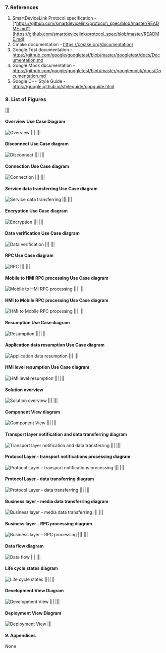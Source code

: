### 7.  References

1. SmartDeviceLink Protocol specification - [*https://github.com/smartdevicelink/protocol\_spec/blob/master/README.md*](https://github.com/smartdevicelink/protocol_spec/blob/master/README.md)
2. Cmake documentation - <https://cmake.org/documentation/>
3. Google Test documentation - <https://github.com/google/googletest/blob/master/googletest/docs/Documentation.md>
4. Google Mock documentation - <https://github.com/google/googletest/blob/master/googlemock/docs/Documentation.md>
5. Google C++ Style Guide - <https://google.github.io/styleguide/cppguide.html> 

### 8.  List of Figures

|||
#### Overview Use Case Diagram
![Overview](../use-case-view/assets/image2.png)
|||
|||
#### Disconnect Use Case diagram
![Disconnect](../use-case-view/assets/image3.png)
|||
|||
#### Connection Use Case diagram
![Connection](../use-case-view/assets/image4.png)
|||
|||
#### Service data transferring Use Case diagram
![Service data transferring](../use-case-view/assets/image5.png)
|||
|||
#### Encryption Use Case diagram
![Encryption](../use-case-view/assets/image6.png)
|||
|||
#### Data verification Use Case diagram
![Data verification](../use-case-view/assets/image7.png)
|||
|||
#### RPC Use Case diagram
![RPC](../use-case-view/assets/image8.png)
|||
|||
#### Mobile to HMI RPC processing Use Case diagram
![Mobile to HMI RPC processing](../use-case-view/assets/image9.png)
|||
|||
#### HMI to Mobile RPC processing Use Case diagram
![HMI to Mobile RPC processing](../use-case-view/assets/image10.png)
|||
|||
#### Resumption Use Case diagram
![Resumption](../use-case-view/assets/image11.png)
|||
|||
#### Application data resumption Use Case diagram
![Application data resumption](../use-case-view/assets/image12.png)
|||
|||
#### HMI level resumption Use Case diagram
![HMI level resumption](../use-case-view/assets/image13.png)
|||
|||
#### Solution overview
![Solution overview](../use-case-view/assets/image14.png)
|||
|||
#### Component View diagram
![Component View](../components-view/assets/image15.png)
|||
|||
#### Transport layer notification and data transferring diagram 
![Transport layer notification and data transferring](../component-interaction-view/assets/image16.png)
|||
|||
#### Protocol Layer - transport notifications processing diagram
![Protocol Layer - transport notifications processing](../component-interaction-view/assets/image17.png)
|||
|||
#### Protocol Layer - data transferring diagram
![Protocol Layer - data transferring](../component-interaction-view/assets/image18.png)
|||
|||
#### Business layer - media data transferring diagram
![Business layer - media data transferring](../component-interaction-view/assets/image19.png)
|||
|||
#### Business layer - RPC processing diagram
![Business layer - RPC processing](../component-interaction-view/assets/image20.png)
|||
|||
#### Data flow diagram
![Data flow](../data-view/assets/image21.png)
|||
|||
#### Life cycle states diagram
![Life cycle states](../process-state-view/assets/image22.png)
|||
|||
#### Development View Diagram
![Development View](../development-view/assets/image23.png)
|||
|||
#### Deployment View Diagram
![Deployment View](../deployment-view/assets/image24.png)
|||

#### 9.  Appendices

None
